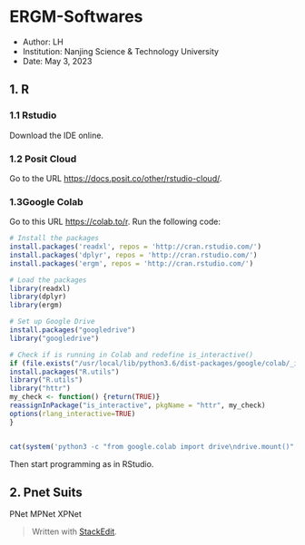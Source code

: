 ﻿# ERGM-Softwares

* Author: LH
* Institution: Nanjing Science & Technology University
* Date: May 3, 2023

## 1. R
### 1.1 Rstudio
Download the IDE online. 
### 1.2 Posit Cloud 
Go to the URL https://docs.posit.co/other/rstudio-cloud/.
### 1.3Google Colab
Go to this URL https://colab.to/r.
Run the following code:
```R
# Install the packages
install.packages('readxl', repos = 'http://cran.rstudio.com/')
install.packages('dplyr', repos = 'http://cran.rstudio.com/')
install.packages('ergm', repos = 'http://cran.rstudio.com/')

# Load the packages
library(readxl)
library(dplyr)
library(ergm)
```

```R
# Set up Google Drive
install.packages("googledrive")
library("googledrive")

# Check if is running in Colab and redefine is_interactive()
if (file.exists("/usr/local/lib/python3.6/dist-packages/google/colab/_ipython.py")) {
install.packages("R.utils")
library("R.utils")
library("httr")
my_check <- function() {return(TRUE)}
reassignInPackage("is_interactive", pkgName = "httr", my_check)
options(rlang_interactive=TRUE)
}


cat(system('python3 -c "from google.colab import drive\ndrive.mount()"', intern=TRUE), sep='\n', wait=TRUE)
```
Then start programming as in RStudio.

## 2. Pnet Suits
PNet
MPNet
XPNet


> Written with [StackEdit](https://stackedit.io/).
